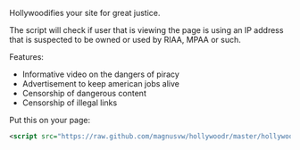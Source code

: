 Hollywoodifies your site for great justice.

The script will check if user that is viewing the page is using an IP address that is suspected to be owned or used by RIAA, MPAA or such.

Features: 
* Informative video on the dangers of piracy
* Advertisement to keep american jobs alive
* Censorship of dangerous content
* Censorship of illegal links

Put this on your page:

```xml
<script src="https://raw.github.com/magnusvw/hollywoodr/master/hollywoodr.min.js"></script>
```
